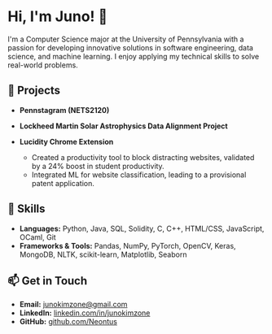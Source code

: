 # Hi, I'm Juno! 👋

I'm a Computer Science major at the University of Pennsylvania with a passion for developing innovative solutions in software engineering, data science, and machine learning. I enjoy applying my technical skills to solve real-world problems.

## 🚀 Projects

- **Pennstagram (NETS2120)**

- **Lockheed Martin Solar Astrophysics Data Alignment Project**

- **Lucidity Chrome Extension**  
  - Created a productivity tool to block distracting websites, validated by a 24% boost in student productivity.
  - Integrated ML for website classification, leading to a provisional patent application.

## 🔧 Skills
- **Languages:** Python, Java, SQL, Solidity, C, C++, HTML/CSS, JavaScript, OCaml, Git  
- **Frameworks & Tools:** Pandas, NumPy, PyTorch, OpenCV, Keras, MongoDB, NLTK, scikit-learn, Matplotlib, Seaborn

## 📫 Get in Touch
- **Email:** [junokimzone@gmail.com](mailto:junokim@seas.upenn.edu)
- **LinkedIn:** [linkedin.com/in/junokimzone](https://www.linkedin.com/in/junokimzone/)
- **GitHub:** [github.com/Neontus](https://github.com/Neontus)
